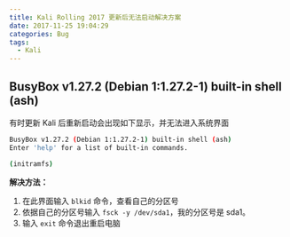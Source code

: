 ```yaml
---
title: Kali Rolling 2017 更新后无法启动解决方案
date: 2017-11-25 19:04:29
categories: Bug
tags:
  - Kali
---
```


## BusyBox v1.27.2 (Debian 1:1.27.2-1) built-in shell (ash)

有时更新 Kali 后重新启动会出现如下显示，并无法进入系统界面

```sh
BusyBox v1.27.2 (Debian 1:1.27.2-1) built-in shell (ash)
Enter 'help' for a list of built-in commands.

(initramfs)
```

**解决方法：**

1. 在此界面输入 `blkid` 命令，查看自己的分区号
2. 依据自己的分区号输入 `fsck -y /dev/sda1`，我的分区号是 sda1。
3. 输入 `exit` 命令退出重启电脑

